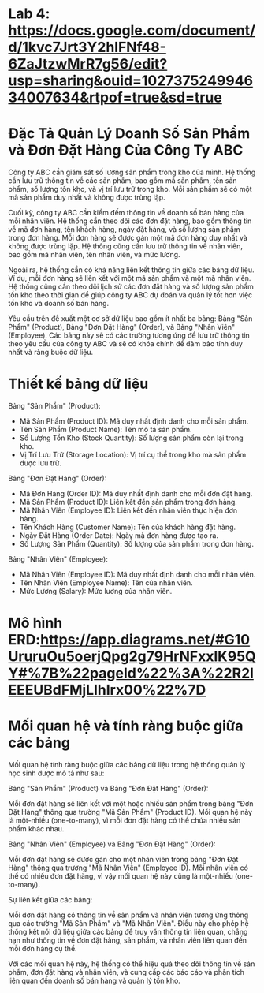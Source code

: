 # Lab 4: https://docs.google.com/document/d/1kvc7Jrt3Y2hlFNf48-6ZaJtzwMrR7g56/edit?usp=sharing&ouid=102737524994634007634&rtpof=true&sd=true

# Đặc Tả Quản Lý Doanh Số Sản Phẩm và Đơn Đặt Hàng Của Công Ty ABC
Công ty ABC cần giám sát số lượng sản phẩm trong kho của mình. Hệ thống cần lưu trữ thông tin về các sản phẩm, bao gồm mã sản phẩm, tên sản phẩm, số lượng tồn kho, và vị trí lưu trữ trong kho. Mỗi sản phẩm sẽ có một mã sản phẩm duy nhất và không được trùng lặp.

Cuối kỳ, công ty ABC cần kiểm đếm thông tin về doanh số bán hàng của mỗi nhân viên. Hệ thống cần theo dõi các đơn đặt hàng, bao gồm thông tin về mã đơn hàng, tên khách hàng, ngày đặt hàng, và số lượng sản phẩm trong đơn hàng. Mỗi đơn hàng sẽ được gán một mã đơn hàng duy nhất và không được trùng lặp. Hệ thống cũng cần lưu trữ thông tin về nhân viên, bao gồm mã nhân viên, tên nhân viên, và mức lương.

Ngoài ra, hệ thống cần có khả năng liên kết thông tin giữa các bảng dữ liệu. Ví dụ, mỗi đơn hàng sẽ liên kết với một mã sản phẩm và một mã nhân viên. Hệ thống cũng cần theo dõi lịch sử các đơn đặt hàng và số lượng sản phẩm tồn kho theo thời gian để giúp công ty ABC dự đoán và quản lý tốt hơn việc tồn kho và doanh số bán hàng.

Yêu cầu trên đề xuất một cơ sở dữ liệu bao gồm ít nhất ba bảng: Bảng "Sản Phẩm" (Product), Bảng "Đơn Đặt Hàng" (Order), và Bảng "Nhân Viên" (Employee). Các bảng này sẽ có các trường tương ứng để lưu trữ thông tin theo yêu cầu của công ty ABC và sẽ có khóa chính để đảm bảo tính duy nhất và ràng buộc dữ liệu.

# Thiết kế bảng dữ liệu
Bảng "Sản Phẩm" (Product):
- Mã Sản Phẩm (Product ID): Mã duy nhất định danh cho mỗi sản phẩm.
- Tên Sản Phẩm (Product Name): Tên mô tả sản phẩm.
- Số Lượng Tồn Kho (Stock Quantity): Số lượng sản phẩm còn lại trong kho.
- Vị Trí Lưu Trữ (Storage Location): Vị trí cụ thể trong kho mà sản phẩm được lưu trữ.

Bảng "Đơn Đặt Hàng" (Order):
- Mã Đơn Hàng (Order ID): Mã duy nhất định danh cho mỗi đơn đặt hàng.
- Mã Sản Phẩm (Product ID): Liên kết đến sản phẩm trong đơn hàng.
- Mã Nhân Viên (Employee ID): Liên kết đến nhân viên thực hiện đơn hàng.
- Tên Khách Hàng (Customer Name): Tên của khách hàng đặt hàng.
- Ngày Đặt Hàng (Order Date): Ngày mà đơn hàng được tạo ra.
- Số Lượng Sản Phẩm (Quantity): Số lượng của sản phẩm trong đơn hàng.

Bảng "Nhân Viên" (Employee):
- Mã Nhân Viên (Employee ID): Mã duy nhất định danh cho mỗi nhân viên.
- Tên Nhân Viên (Employee Name): Tên của nhân viên.
- Mức Lương (Salary): Mức lương của nhân viên.

# Mô hình ERD:https://app.diagrams.net/#G10UruruOu5oerjQpg2g79HrNFxxlK95QY#%7B%22pageId%22%3A%22R2lEEEUBdFMjLlhIrx00%22%7D

# Mối quan hệ và tính ràng buộc giữa các bảng
Mối quan hệ tính ràng buộc giữa các bảng dữ liệu trong hệ thống quản lý học sinh được mô tả như sau:

Bảng "Sản Phẩm" (Product) và Bảng "Đơn Đặt Hàng" (Order):

Mỗi đơn đặt hàng sẽ liên kết với một hoặc nhiều sản phẩm trong bảng "Đơn Đặt Hàng" thông qua trường "Mã Sản Phẩm" (Product ID).
Mối quan hệ này là một-nhiều (one-to-many), vì mỗi đơn đặt hàng có thể chứa nhiều sản phẩm khác nhau.

Bảng "Nhân Viên" (Employee) và Bảng "Đơn Đặt Hàng" (Order):

Mỗi đơn đặt hàng sẽ được gán cho một nhân viên trong bảng "Đơn Đặt Hàng" thông qua trường "Mã Nhân Viên" (Employee ID).
Mỗi nhân viên có thể có nhiều đơn đặt hàng, vì vậy mối quan hệ này cũng là một-nhiều (one-to-many).

Sự liên kết giữa các bảng:

Mỗi đơn đặt hàng có thông tin về sản phẩm và nhân viên tương ứng thông qua các trường "Mã Sản Phẩm" và "Mã Nhân Viên".
Điều này cho phép hệ thống kết nối dữ liệu giữa các bảng để truy vấn thông tin liên quan, chẳng hạn như thông tin về đơn đặt hàng, sản phẩm, và nhân viên liên quan đến mỗi đơn hàng cụ thể.

Với các mối quan hệ này, hệ thống có thể hiệu quả theo dõi thông tin về sản phẩm, đơn đặt hàng và nhân viên, và cung cấp các báo cáo và phân tích liên quan đến doanh số bán hàng và quản lý tồn kho.



